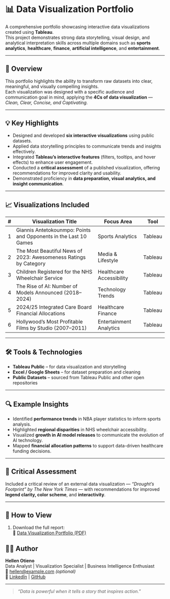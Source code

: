 # 📊 Data Visualization Portfolio

A comprehensive portfolio showcasing interactive data visualizations created using **Tableau**.  
This project demonstrates strong data storytelling, visual design, and analytical interpretation skills across multiple domains such as **sports analytics**, **healthcare**, **finance**, **artificial intelligence**, and **entertainment**.

---

## 🎯 Overview

This portfolio highlights the ability to transform raw datasets into clear, meaningful, and visually compelling insights.  
Each visualization was designed with a specific audience and communication goal in mind, applying the **4Cs of data visualization** — *Clean, Clear, Concise, and Captivating.*

---

## 💡 Key Highlights

- Designed and developed **six interactive visualizations** using public datasets.  
- Applied data storytelling principles to communicate trends and insights effectively.  
- Integrated **Tableau’s interactive features** (filters, tooltips, and hover effects) to enhance user engagement.  
- Conducted a **critical assessment** of a published visualization, offering recommendations for improved clarity and usability.  
- Demonstrated proficiency in **data preparation, visual analytics, and insight communication**.

---

## 📈 Visualizations Included

| # | Visualization Title | Focus Area | Tool |
|---|---------------------|-------------|------|
| 1 | Giannis Antetokounmpo: Points and Opponents in the Last 10 Games | Sports Analytics | Tableau |
| 2 | The Most Beautiful News of 2023: Awesomeness Ratings by Category | Media & Lifestyle | Tableau |
| 3 | Children Registered for the NHS Wheelchair Service | Healthcare Accessibility | Tableau |
| 4 | The Rise of AI: Number of Models Announced (2018–2024) | Technology Trends | Tableau |
| 5 | 2024/25 Integrated Care Board Financial Allocations | Healthcare Finance | Tableau |
| 6 | Hollywood’s Most Profitable Films by Studio (2007–2011) | Entertainment Analytics | Tableau |

---

## 🛠️ Tools & Technologies

- **Tableau Public** – for data visualization and storytelling  
- **Excel / Google Sheets** – for dataset preparation and cleaning  
- **Public Datasets** – sourced from Tableau Public and other open repositories  

---

## 🔍 Example Insights

- Identified **performance trends** in NBA player statistics to inform sports analysis.  
- Highlighted **regional disparities** in NHS wheelchair accessibility.  
- Visualized **growth in AI model releases** to communicate the evolution of AI technology.  
- Mapped **financial allocation patterns** to support data-driven healthcare funding decisions.  

---

## 🧠 Critical Assessment

Included a critical review of an external data visualization — *“Drought’s Footprint” by The New York Times* — with recommendations for improved **legend clarity, color scheme**, and **interactivity**.

---

## 📂 How to View

1. Download the full report:  
   📄 [Data Visualization Portfolio (PDF)](./Data%20Visualization%20Portfolio.pdf)


## 👩‍💻 Author

**Hellen Otieno**  
Data Analyst | Visualization Specialist | Business Intelligence Enthusiast  
📧 hellen@example.com *(optional)*  
🔗 [LinkedIn](#) | [GitHub](#)

---

> *“Data is powerful when it tells a story that inspires action.”*

